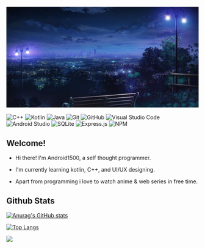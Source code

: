 ![](https://github.com/Android1500/android1500/blob/main/readme.jpg)


![C++](https://img.shields.io/badge/c++-%2300599C.svg?style=for-the-badge&logo=c%2B%2B&logoColor=white)
![Kotlin](https://img.shields.io/badge/kotlin-%237F52FF.svg?style=for-the-badge&logo=kotlin&logoColor=white)
![Java](https://img.shields.io/badge/java-%23ED8B00.svg?style=for-the-badge&logo=java&logoColor=white)
![Git](https://img.shields.io/badge/git-%23F05033.svg?style=for-the-badge&logo=git&logoColor=white)
![GitHub](https://img.shields.io/badge/github-%23121011.svg?style=for-the-badge&logo=github&logoColor=white)
![Visual Studio Code](https://img.shields.io/badge/Visual%20Studio%20Code-0078d7.svg?style=for-the-badge&logo=visual-studio-code&logoColor=white)
![Android Studio](https://img.shields.io/badge/Android%20Studio-3DDC84.svg?style=for-the-badge&logo=android-studio&logoColor=white)
![SQLite](https://img.shields.io/badge/sqlite-%2307405e.svg?style=for-the-badge&logo=sqlite&logoColor=white)
![Express.js](https://img.shields.io/badge/express.js-%23404d59.svg?style=for-the-badge&logo=express&logoColor=%2361DAFB)
![NPM](https://img.shields.io/badge/NPM-%23000000.svg?style=for-the-badge&logo=npm&logoColor=white)





## Welcome!


- Hi there! I'm Android1500, a self thought programmer.

- I'm currently learning kotlin, C++, and UI/UX designing.

- Apart from programming i love to watch anime & web series in free time.

## Github Stats

[![Anurag's GitHub stats](https://github-readme-stats.vercel.app/api?username=Android1500)](https://github.com/anuraghazra/github-readme-stats)

[![Top Langs](https://github-readme-stats.vercel.app/api/top-langs/?username=Android1500&layout=compact)](https://github.com/anuraghazra/github-readme-stats)

![](https://komarev.com/ghpvc/?username=Android1500)
